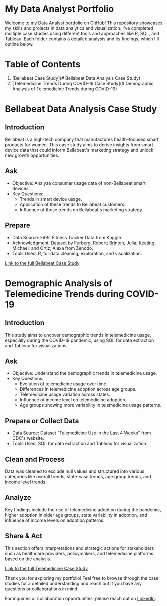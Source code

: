 # My Data Analyst Portfolio

Welcome to my Data Analyst portfolio on GitHub! This repository showcases my skills and projects in data analytics and visualization. I've completed multiple case studies using different tools and approaches like R, SQL, and Tableau. Each folder contains a detailed analysis and its findings, which I'll outline below.

# Table of Contents
1. [Bellabeat Case Study](# Bellabeat Data Analysis Case Study)
3. [Telemedicine Trends During COVID-19 Case Study](# Demographic Analysis of Telemedicine Trends during COVID-19)

# Bellabeat Data Analysis Case Study
## Introduction
Bellabeat is a high-tech company that manufactures health-focused smart products for women. This case study aims to derive insights from smart device data that could inform Bellabeat's marketing strategy and unlock new growth opportunities.

## Ask
* Objective: Analyze consumer usage data of non-Bellabeat smart devices.
* Key Questions:
  * Trends in smart device usage.
  * Application of these trends to Bellabeat customers.
  * Influence of these trends on Bellabeat's marketing strategy.
## Prepare
* Data Source: FitBit Fitness Tracker Data from Kaggle.
* Acknowledgment: Dataset by Furberg, Robert; Brinton, Julia; Keating, Michael; and Ortiz, Alexa from Zenodo.
* Tools Used: R, for data cleaning, exploration, and visualization.

[Link to the full Bellabeat Case Study](./bellabeat_case_study/README.md)

# Demographic Analysis of Telemedicine Trends during COVID-19
## Introduction
This study aims to uncover demographic trends in telemedicine usage, especially during the COVID-19 pandemic, using SQL for data extraction and Tableau for visualizations.

## Ask
* Objective: Understand the demographic trends in telemedicine usage.
* Key Questions:
  * Evolution of telemedicine usage over time.
  * Differences in telemedicine adoption across age groups.
  * Telemedicine usage variation across states.
  * Influence of income level on telemedicine adoption.
  * Age groups showing more variability in telemedicine usage patterns.
    
## Prepare or Collect Data
* Data Source: Dataset "Telemedicine Use in the Last 4 Weeks" from CDC's website.
* Tools Used: SQL for data extraction and Tableau for visualization.

## Clean and Process
Data was cleaned to exclude null values and structured into various categories like overall trends, state-wise trends, age group trends, and income level trends.

## Analyze
Key findings include the rise of telemedicine adoption during the pandemic, higher adoption in older age groups, state variability in adoption, and influence of income levels on adoption patterns.

## Share & Act
This section offers interpretations and strategic actions for stakeholders such as healthcare providers, policymakers, and telemedicine platforms based on the analysis.

[Link to the full Telemedicine Case Study](vtelemedicine_case_study/README.md)

Thank you for exploring my portfolio! Feel free to browse through the case studies for a detailed understanding and reach out if you have any questions or collaborations in mind.

For inquiries or collaboration opportunities, please reach out on [LinkedIn](Your_LinkedIn_Profile_Link).
